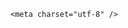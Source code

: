 <!DOCTYPE html>
<html lang="zh-CN">

<head>
    
<title>大连西山水库现成群埃及塘鲺，疑有人放生所致，对生态有何影响？乱放生会受到什么处罚？_腾讯新闻</title>
<meta name="keywords" content="埃及塘鲺,西山水库,大连,鱼,埃及胡子鲶,物种,放生,辽宁">
<meta name="description" content="5月6日下午，市民王先生在大连西山水库发现一群体型较大、通体黝黑的无鳞怪鱼，经专家鉴定确认为原产非洲的埃及塘鲺，推测为人为放生所致。这种鱼类适应力极强，会掠夺本土物种资源，破坏水域生态平衡。1西山水库惊现成群“超大怪鱼”5月6日下午，市民王先生来到风景秀丽的西山水库散步。正当他沿着岸边欣赏波光粼粼的湖面...">
<meta name="author" content="腾讯网">
<meta name="copyright" content="Copyright 1998 - 2025 Tencent. All Rights Reserved">
<meta property="og:type" content="news" />

<meta property="og:title" content="大连西山水库现成群埃及塘鲺，疑有人放生所致，对生态有何影响？乱放生会受到什么处罚？_腾讯新闻" />
<meta property="og:description" content="5月6日下午，市民王先生在大连西山水库发现一群体型较大、通体黝黑的无鳞怪鱼，经专家鉴定确认为原产非洲的埃及塘鲺，推测为人为放生所致。这种鱼类适应力极强，会掠夺本土物种资源，破坏水域生态平衡。1西山水库惊现成群“超大怪鱼”5月6日下午，市民王先生来到风景秀丽的西山水库散步。正当他沿着岸边欣赏波光粼粼的湖面..." />
<meta property="og:url" content="https://news.qq.com/rain/a/20250511Q02S6E00" />
<meta property="og:image" content="https://inews.gtimg.com/news_ls/OHrBD67RSg9yQc3atFX1vj8Q-Yy4chYQqszrSgVbhbmuAAA_640330/0" />
<meta property="article:author" content="" />
<meta property="article:published_time" content="2025-05-11 12:53:49" />
<meta property="category" content="" />

    <meta charset="utf-8" />
<meta http-equiv="X-UA-Compatible" content="IE=Edge" />
<meta name="viewport" content="width=device-width, initial-scale=1, shrink-to-fit=no" />
<link rel="dns-prefetch" href="mat1.gtimg.com">
<link rel="dns-prefetch" href="i.news.qq.com">
<link rel="shortcut icon" href="https://mat1.gtimg.com/qqcdn/qqindex2021/favicon.ico">
<script nomodule="true" src="https://mat1.gtimg.com/qqcdn/qqindex2021/common-static/20240515201444/core3-37-1.min.js"></script>
<script>
  try {
    if (!window.IntersectionObserver) {
      var observerScript = document.createElement('script');
      observerScript.src = "https://mat1.gtimg.com/qqcdn/qqindex2021/common-static/20241024141058/intersection-observer-polyfill.js";
      document.head.appendChild(observerScript);
    }
  } catch (error) {}
</script>

<script>
  try {
    if (!Element.prototype.scrollTo) {
      var scrollScript = document.createElement('script');
      scrollScript.src = "https://mat1.gtimg.com/qqcdn/qqindex2021/common-static/20241025153001/scroll-behavior-polyfill.js";
      document.head.appendChild(scrollScript);
    }
  } catch (error) {}
</script>
<script>
  try {
    if ('scrollRestoration' in window.history) {
      window.history.scrollRestoration = 'manual';
    }
    window.isPcClient = Boolean(window.electron) && (
      window.navigator.userAgent.indexOf('pc-client') > 0 ||
      window.navigator.userAgent.indexOf('TencentNews') > 0
    );
  } catch {}
</script>
<script>
  try {
    if (window.isPcClient) {
      var bodyStyle = document.createElement('style');
      bodyStyle.innerText = 'body{ zoom: 0.95 }';
      document.head.appendChild(bodyStyle);
    }
  } catch {}
</script>
<script>
  window.DATA = {"enableDiffusion":1,"extra_property":{"FeedbackDetailDisableInsert":0,"zanSkinType":""},"likeInfo":0,"self_declare":{"declare":"个人观点，仅供参考"},"shareDesc":"腾讯新闻","all_long_pic":1,"content":null,"forbidCommentUpDown":0,"interaction_info":{"share_wechat_count":1},"questionInfo":{"question_short_title":"大连西山水库现成群埃及塘鲺，疑有人放生所致，对生态有何影响？乱放生会受到什么处罚？","relate_extend_infos":[{"longtitle":"大连西山水库出现成群黑色大鱼，最长近一米！疑有人放生外来物种","picShowType":"90092","thumbnails_qqnews":["https://inews.gtimg.com/om_ls/OrYoPmh0c9BvycP3g2x1br3mbUeoo5x2U-jPYdypGRNI8AA_294195/0"],"title":"大连西山水库出现成群黑色大鱼，最长近一米！疑有人放生外来物种","url":"https://view.inews.qq.com/a/20250511A02BNI00","abstract":"5月6日下午，市民王先生在大连西山水库发现一群体型较大、通体黝黑的无鳞怪鱼，经专家鉴定确认为原产非洲的埃及塘鲺，推测为人为放生所致。这种鱼类适应力极强，会掠夺本土物种资源，破坏水域生态平衡。1西山水库惊现成群“超大怪鱼”5月6日下午，市民王先生来到风景秀丽的西山水库散步。正当他沿着岸边欣赏波光粼粼的湖面...","articletype":"0","id":"20250511A02BNI00"}],"thumbnails_qqnews":["https://inews.gtimg.com/om_ls/OPtGR9uLpRebxGeHmxH-ylHsaFb7I8GFvL1-GdiY1hfsUAA_294195/0"],"title":"大连西山水库现成群埃及塘鲺，疑有人放生所致，对生态有何影响？乱放生会受到什么处罚？","url":"http://view.inews.qq.com/a/20250511Q02S6E00","abstract":"","id":"20250511Q02S6E00","longtitle":"大连西山水库现成群埃及塘鲺，疑有人放生所致，对生态有何影响？"},"url":"https://view.inews.qq.com/a/20250511Q02S6E00","attribute":{},"categoryrray":{"category_id":"229","sub_category_id":"663"},"commentid":"","copyright_share":"本文来自腾讯新闻客户端创作者，不代表腾讯新闻的观点和立场。","disableDeclare":1,"emojiSwitch":1,"final_declare":["个人观点，仅供参考"],"news_app_recommend_status":4,"atype":232,"adInfo":{"openRelatedNewsAd":1,"openAds":1,"openAdsComment":1,"openAdsPhotos":1,"openAdsText":1},"ai_switch":true,"card":{"chlname":"问答课代表","desc":"腾讯新闻问答课代表，结合当下热点新闻和网友热议，发现好问题，期待好回答。","msgEntry":1,"vip_desc":"腾讯新闻问答课代表官方账号","vip_type_new":"30012","uin":"ecbe89d289b6198c7996f16538ebc224f9","vip_icon_night":"http://inews.gtimg.com/newsapp_ls/0/14876052067/0","vip_place":"left","vip_type":"30012","vip_icon":"http://inews.gtimg.com/newsapp_ls/0/14876051701/0","liveInfo":{},"cpLevel":2,"chlid":"22983986","icon":"https://inews.gtimg.com/om_ls/OPBO91JgEbYG-O62jC2hCRA_yoydsA8oEANb87pxgNxKgAA_200200/0","update_frequency":"1970-01-01 08:00:00","suid":"8QMc339d5IQeuTzY5QN3"},"detail_entry":{"is_orignal":1,"orignal_entry":1},"iNewsRecommendLevel":1,"id":"20250511Q02S6E00","isSensitive":0,"FadCid":"","question_id":"","relate_extend_infos":{"imgURL":"https://inews.gtimg.com/om_ls/OrYoPmh0c9BvycP3g2x1br3mbUeoo5x2U-jPYdypGRNI8AA_640330/0","imgURLSmall":"https://inews.gtimg.com/om_ls/OrYoPmh0c9BvycP3g2x1br3mbUeoo5x2U-jPYdypGRNI8AA_150120/0","longTitle":"大连西山水库出现成群黑色大鱼，最长近一米！疑有人放生外来物种","title":"大连西山水库出现成群黑色大鱼，最长近一米！疑有人放生外来物种","url":"http://view.inews.qq.com/a/20250511A02BNI00","abstract":"5月6日下午，市民王先生在大连西山水库发现一群体型较大、通体黝黑的无鳞怪鱼，经专家鉴定确认为原产非洲的埃及塘鲺，推测为人为放生所致。这种鱼类适应力极强，会掠夺本土物种资源，破坏水域生态平衡。1西山水库惊现成群“超大怪鱼”5月6日下午，市民王先生来到风景秀丽的西山水库散步。正当他沿着岸边欣赏波光粼粼的湖面...","id":"20250511A02BNI00"},"ret":0,"safe_cntl":{"close_share_pull":0,"close_all_ad":0,"close_all_emoticon_comment":0,"close_all_favorite":0,"close_all_rel":0,"close_comment_dislike":0,"close_global_news_sis":0,"close_relate_thing":0,"emoticon_comment_mode":0},"intro":"","article_category":"229","channelEntryJumpType":1,"content_words_num":37,"emojiRelatedSwitch":1,"is_deleted":0,"shareCount":1,"shareImg":"https://inews.gtimg.com/om_ls/OPtGR9uLpRebxGeHmxH-ylHsaFb7I8GFvL1-GdiY1hfsUAA_870492/0","abstract":"","title":"大连西山水库现成群埃及塘鲺，疑有人放生所致，对生态有何影响？乱放生会受到什么处罚？","answer_num":3,"news_update_time":1746939673,"copyright_wording_share":"免责声明","remarks":"","surl":"https://view.inews.qq.com/a/20250511Q02S6E00","time":"2025-05-11 09:36:21","already_answer":false,"closeCommentBanner":0,"cms_id":"20250511Q02S6E00","articleId":"20250511Q02UDV00","article_type":232,"tags":"","desc":"5月6日下午，市民王先生在大连西山水库发现一群体型较大、通体黝黑的无鳞怪鱼，经专家鉴定确认为原产非洲的埃及塘鲺，推测为人为放生所致。这种鱼类适应力极强，会掠夺本土物种资源，破坏水域生态平衡。1西山水库惊现成群“超大怪鱼”5月6日下午，市民王先生来到风景秀丽的西山水库散步。正当他沿着岸边欣赏波光粼粼的湖面...","videoArr":[]};
</script>
<script>
  window.channelInfo = {"channelConfig":{"channelNav":[{"_auto_id":"1","active_alien_img":"","alien_img":"","channel_id":"news_news_home","is_local":"0","link":"https://www.qq.com","name_cn":"首页","name_en":"home"},{"_auto_id":"2","active_alien_img":"","alien_img":"","channel_id":"news_news_top","is_local":"0","link":"","name_cn":"要闻","name_en":"news"},{"_auto_id":"4","active_alien_img":"","alien_img":"","channel_id":"news_news_bj","is_local":"1","link":"","name_cn":"北京","name_en":"bj"},{"_auto_id":"5","active_alien_img":"","alien_img":"","channel_id":"news_news_finance","is_local":"0","link":"","name_cn":"财经","name_en":"finance"},{"_auto_id":"6","active_alien_img":"","alien_img":"","channel_id":"news_news_tech","is_local":"0","link":"","name_cn":"科技","name_en":"tech"},{"_auto_id":"7","active_alien_img":"","alien_img":"","channel_id":"tv","is_local":"0","link":"https://v.qq.com/channel/tv/?ptag=qqnews","name_cn":"电视剧","name_en":"tv"},{"_auto_id":"8","active_alien_img":"","alien_img":"","channel_id":"news_news_qa","is_local":"0","link":"","name_cn":"热问","name_en":"qa"},{"_auto_id":"9","active_alien_img":"","alien_img":"","channel_id":"news_news_ent","is_local":"0","link":"","name_cn":"娱乐","name_en":"ent"},{"_auto_id":"10","active_alien_img":"","alien_img":"","channel_id":"variety","is_local":"0","link":"https://v.qq.com/channel/variety/?ptag=qqnews","name_cn":"综艺","name_en":"variety"},{"_auto_id":"11","active_alien_img":"","alien_img":"","channel_id":"news_news_sports","is_local":"0","link":"","name_cn":"体育","name_en":"sports"},{"_auto_id":"13","active_alien_img":"","alien_img":"","channel_id":"news_news_nba","is_local":"0","link":"","name_cn":"NBA","name_en":"nba"},{"_auto_id":"14","active_alien_img":"","alien_img":"","channel_id":"news_news_world","is_local":"0","link":"","name_cn":"国际","name_en":"world"},{"_auto_id":"15","active_alien_img":"","alien_img":"","channel_id":"news_news_mil","is_local":"0","link":"","name_cn":"军事","name_en":"milite"},{"_auto_id":"16","active_alien_img":"","alien_img":"","channel_id":"news_news_auto","is_local":"0","link":"","name_cn":"汽车","name_en":"auto"},{"_auto_id":"17","active_alien_img":"","alien_img":"","channel_id":"news_news_house","is_local":"0","link":"","name_cn":"房产","name_en":"house"},{"_auto_id":"18","active_alien_img":"","alien_img":"","channel_id":"news_news_edu","is_local":"0","link":"","name_cn":"教育","name_en":"edu"},{"_auto_id":"19","active_alien_img":"","alien_img":"","channel_id":"news_news_antip","is_local":"0","link":"","name_cn":"健康","name_en":"health"},{"_auto_id":"20","active_alien_img":"","alien_img":"","channel_id":"news_news_video","is_local":"0","link":"","name_cn":"视频","name_en":"video"},{"_auto_id":"21","active_alien_img":"","alien_img":"","channel_id":"news_news_game","is_local":"0","link":"","name_cn":"游戏","name_en":"games"},{"_auto_id":"22","active_alien_img":"","alien_img":"","channel_id":"news_news_nchupin","is_local":"0","link":"","name_cn":"眼界","name_en":"chupin"},{"_auto_id":"24","active_alien_img":"","alien_img":"","channel_id":"news_news_football","is_local":"0","link":"","name_cn":"足球","name_en":"football"},{"_auto_id":"25","active_alien_img":"","alien_img":"","channel_id":"news_news_kepu","is_local":"0","link":"","name_cn":"科学","name_en":"kepu"},{"_auto_id":"26","active_alien_img":"","alien_img":"","channel_id":"news_news_digi","is_local":"0","link":"","name_cn":"数码","name_en":"digi"},{"_auto_id":"28","active_alien_img":"","alien_img":"","channel_id":"ymzx","is_local":"0","link":"https://gamer.qq.com/v2/cloudgame/game/96897?ichannel=txxwpc0Ftxxwpc1","name_cn":"元梦之星","name_en":"news_news_ymzx"},{"_auto_id":"31","active_alien_img":"","alien_img":"","channel_id":"movie","is_local":"0","link":"https://v.qq.com/channel/movie/?ptag=qqnews","name_cn":"电影","name_en":"movie"},{"_auto_id":"32","active_alien_img":"","alien_img":"","channel_id":"news_news_esport","is_local":"0","link":"","name_cn":"电竞","name_en":"esport"},{"_auto_id":"34","active_alien_img":"","alien_img":"","channel_id":"news_news_history","is_local":"0","link":"","name_cn":"历史","name_en":"history"},{"_auto_id":"35","active_alien_img":"","alien_img":"","channel_id":"news_news_baby","is_local":"0","link":"","name_cn":"育儿","name_en":"baby"},{"_auto_id":"36","active_alien_img":"","alien_img":"","channel_id":"hbjy","is_local":"0","link":"https://gp.qq.com/act/a20250421mnqlx/news.shtml","name_cn":"和平精英","name_en":"news_news_hbjy"},{"_auto_id":"37","active_alien_img":"","alien_img":"","channel_id":"cloud_gamer","is_local":"0","link":"https://gamer.qq.com/?ichannel=txxwpc0Ftxxwpc1","name_cn":"云游戏","name_en":"cloud_gamer"},{"_auto_id":"38","active_alien_img":"","alien_img":"","channel_id":"news_news_lic","is_local":"0","link":"","name_cn":"理财","name_en":"finance_licai"},{"_auto_id":"39","active_alien_img":"","alien_img":"","channel_id":"news_news_istock","is_local":"0","link":"","name_cn":"股票","name_en":"finance_stock"},{"_auto_id":"40","active_alien_img":"","alien_img":"","channel_id":"ren_min_shi_pin","is_local":"0","link":"https://news.qq.com/omn/author/8QMd3Hld74cbujbY?tab=om_video","name_cn":"人民视频","name_en":"ren_min_shi_pin"},{"_auto_id":"41","active_alien_img":"","alien_img":"","channel_id":"news_news_weather","is_local":"0","link":"https://tianqi.qq.com/index.htm","name_cn":"天气","name_en":"weather"}]}};
</script>
<script>
  window.articleConfig = {"rightConfig":[{"_auto_id":"1","category_key":"default","modules":"{\"moduleList\":[{\"title\":\"精选视频\",\"id\":\"video_album\",\"videoType\":\"tag\",\"videoId\":\"aUepxrtchGM=\"},{\"title\":\"下载条\",\"id\":\"download_banner\",\"isSticky\":1},{\"title\":\"热点榜\",\"id\":\"hot_rank_list\",\"isSticky\":1},{\"title\":\"广告推广\",\"id\":\"ssp_ad_module\",\"category\":\"ad_ssp\",\"loid\":\"109\",\"isSticky\":1}]}"}],"tonglanAdConfig":[],"bottomConfig":[],"videoAdConfig":[],"rightGameConfig":[]};
</script>
<script src="https://mat1.gtimg.com/www/js/emonitor/custom_ed041a23.js" charset="utf-8"></script>
<script>
  try {
    window.emonitorIns = emonitor.create({
      name: 'newsqq_quesionArticle',
      atta: {
        name: 'newsqq',
      },
      mode: '007',
    });
  } catch (err) {
    console.warn(err);
  }
</script>
<link href="https://mat1.gtimg.com/qqcdn/qqindex2021/common-static/hel/qqnews-pc-dc_20250509063039/static/css/qa.css" rel="stylesheet">

<script>window.__HEL_PRESET_META__={"qqnews-pc-components":{"app":{"id":1366,"name":"qqnews-pc-components","app_group_name":"qqnews-pc-components","proj_ver":{"map":{},"utime":0},"online_version":"qqnews-pc-components_20250306025658","build_version":"qqnews-pc-components_20250509062829","update_at":"2025-05-09T10:29:21.000Z","desc":"set by [init], from container [formal.pc.dc.sz100990] worker [0]"},"version":{"sub_app_name":"qqnews-pc-components","sub_app_version":"qqnews-pc-components_20250509062829","src_map":{"webDirPath":"https://mat1.gtimg.com/qqcdn/qqindex2021/common-static/hel/qqnews-pc-components_20250509062829","htmlIndexSrc":"https://mat1.gtimg.com/qqcdn/qqindex2021/common-static/hel/qqnews-pc-components_20250509062829/index.html","extractMode":"all","iframeSrc":"","chunkCssSrcList":["https://mat1.gtimg.com/qqcdn/qqindex2021/common-static/hel/qqnews-pc-components_20250509062829/static/css/index.css"],"chunkJsSrcList":["https://mat1.gtimg.com/qqcdn/qqindex2021/common-static/hel/qqnews-pc-components_20250509062829/static/js/index.js"],"staticCssSrcList":[],"staticJsSrcList":["https://mat1.gtimg.com/qqcdn/qqindex2021/static/20231212123233/react.production.min.js","https://mat1.gtimg.com/qqcdn/qqindex2021/static/20231212123233/react-dom.production.min.js","https://mat1.gtimg.com/qqcdn/qqindex2021/common-static/hel/hel-base-v16.js"],"relativeCssSrcList":[],"relativeJsSrcList":[],"privCssSrcList":[],"srvModSrcList":[],"headAssetList":[{"tag":"staticScript","append":false,"attrs":{"src":"https://mat1.gtimg.com/qqcdn/qqindex2021/static/20231212123233/react.production.min.js"}},{"tag":"staticScript","append":false,"attrs":{"src":"https://mat1.gtimg.com/qqcdn/qqindex2021/static/20231212123233/react-dom.production.min.js"}},{"tag":"staticScript","append":false,"attrs":{"src":"https://mat1.gtimg.com/qqcdn/qqindex2021/common-static/hel/hel-base-v16.js"}},{"tag":"script","append":true,"attrs":{"src":"https://mat1.gtimg.com/qqcdn/qqindex2021/common-static/hel/qqnews-pc-components_20250509062829/static/js/index.js","defer":""}},{"tag":"link","append":true,"attrs":{"href":"https://mat1.gtimg.com/qqcdn/qqindex2021/common-static/hel/qqnews-pc-components_20250509062829/static/css/index.css","rel":"stylesheet"}}],"bodyAssetList":[]},"update_at":"2025-05-09T10:29:20.000Z","create_at":"2025-05-09T10:29:20.000Z","_worker_id":"0","_is_backup":true}}}</script>
<script>window.__VIEW_PATH__="question.ejs";</script>
</head>

<body id="dc-question-body">
  <div id="root"></div>
    <iframe style="display: none;" src="https://i.news.qq.com/web_backend/getWebPacUid"></iframe>
<script src="https://mat1.gtimg.com/qqcdn/qqindex2021/common-static/20240805160928/react.production.min.js"></script>
<script src="https://mat1.gtimg.com/qqcdn/qqindex2021/common-static/20240805160928/react-dom.production.min.js"></script>
<script src="https://mat1.gtimg.com/qqcdn/qqindex2021/common-static/20241018171503/universal-report.min.js"></script>
<script defer type="text/javascript" src="https://mat1.gtimg.com/qqcdn/qqindex2021/libs/barrier/aria.js?appid=9327b8b06379d9d1728bbfbe2025ef9c" charset="utf-8"></script>
<script defer src="https://t.captcha.qq.com/TCaptcha.js"></script>
<script>document.cookie="hel_err=;path=/;";</script>
<script src="https://mat1.gtimg.com/qqcdn/qqindex2021/common-static/hel/hel-base-v16.js"></script>
<script src="https://mat1.gtimg.com/qqcdn/qqindex2021/common-static/hel/qqnews-pc-hel-entry_20250117174052/static/js/index.js"></script>
<link rel="preload" href="https://mat1.gtimg.com/qqcdn/qqindex2021/common-static/hel/qqnews-pc-dc_20250509063039/static/js/qa.js" as="script">
<link rel="preload" href="https://mat1.gtimg.com/qqcdn/qqindex2021/common-static/hel/qqnews-pc-components_20250509062829/static/js/index.js" as="script">
<script>window.loadProject("https://mat1.gtimg.com/qqcdn/qqindex2021/common-static/hel/qqnews-pc-dc_20250509063039/static/js/qa.js");</script>
<iframe id="videoFrame" style="display: none;" src="https://video.qq.com/cookie/sync_qqnews.html"></iframe>
</body>

</html>
